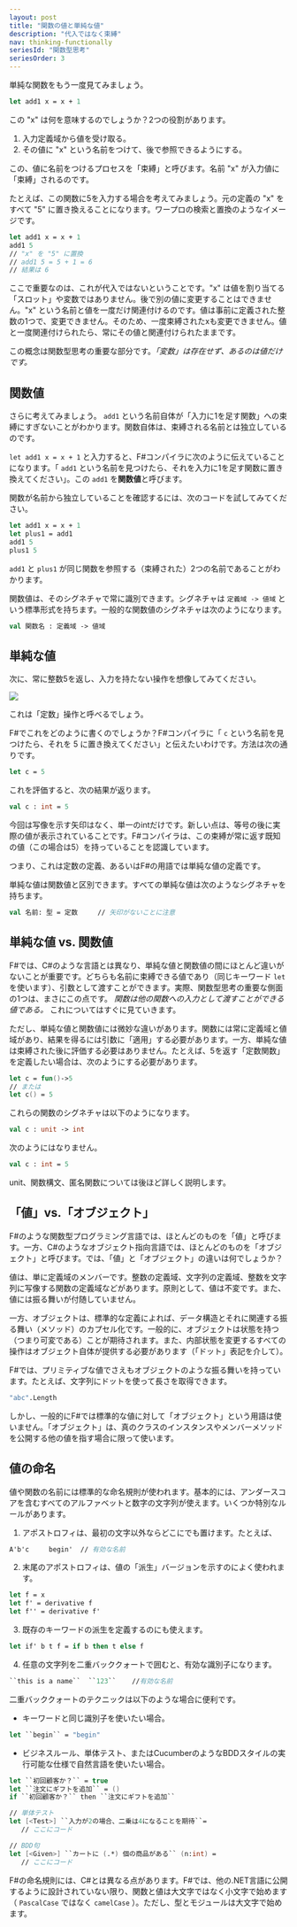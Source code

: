 ```yaml
---
layout: post
title: "関数の値と単純な値"
description: "代入ではなく束縛"
nav: thinking-functionally
seriesId: "関数型思考"
seriesOrder: 3
---
```


単純な関数をもう一度見てみましょう。

```fsharp
let add1 x = x + 1
```

この "x" は何を意味するのでしょうか？2つの役割があります。

1. 入力定義域から値を受け取る。
2. その値に "x" という名前をつけて、後で参照できるようにする。

この、値に名前をつけるプロセスを「束縛」と呼びます。名前 "x" が入力値に「束縛」されるのです。

たとえば、この関数に5を入力する場合を考えてみましょう。元の定義の "x" をすべて "5" に置き換えることになります。ワープロの検索と置換のようなイメージです。

```fsharp
let add1 x = x + 1
add1 5
// "x" を "5" に置換
// add1 5 = 5 + 1 = 6
// 結果は 6
```

ここで重要なのは、これが代入ではないということです。"x" は値を割り当てる「スロット」や変数ではありません。後で別の値に変更することはできません。"x" という名前と値を一度だけ関連付けるのです。値は事前に定義された整数の1つで、変更できません。そのため、一度束縛されたxも変更できません。値と一度関連付けられたら、常にその値と関連付けられたままです。

この概念は関数型思考の重要な部分です。*「変数」は存在せず、あるのは値だけです。*

## 関数値 ##

さらに考えてみましょう。 `add1` という名前自体が「入力に1を足す関数」への束縛にすぎないことがわかります。関数自体は、束縛される名前とは独立しているのです。

`let add1 x = x + 1` と入力すると、F#コンパイラに次のように伝えていることになります。「 `add1` という名前を見つけたら、それを入力に1を足す関数に置き換えてください」。この `add1` を**関数値**と呼びます。

関数が名前から独立していることを確認するには、次のコードを試してみてください。

```fsharp
let add1 x = x + 1
let plus1 = add1
add1 5
plus1 5
```

`add1` と `plus1` が同じ関数を参照する（束縛された）2つの名前であることがわかります。

関数値は、そのシグネチャで常に識別できます。シグネチャは `定義域 -> 値域` という標準形式を持ちます。一般的な関数値のシグネチャは次のようになります。

```fsharp
val 関数名 : 定義域 -> 値域
```

## 単純な値 ##

次に、常に整数5を返し、入力を持たない操作を想像してみてください。

![](@assets/img/Functions_Const.png)
 
これは「定数」操作と呼べるでしょう。

F#でこれをどのように書くのでしょうか？F#コンパイラに「 `c` という名前を見つけたら、それを 5 に置き換えてください」と伝えたいわけです。方法は次の通りです。

```fsharp
let c = 5
```

これを評価すると、次の結果が返ります。

```fsharp
val c : int = 5
```

今回は写像を示す矢印はなく、単一のintだけです。新しい点は、等号の後に実際の値が表示されていることです。F#コンパイラは、この束縛が常に返す既知の値（この場合は5）を持っていることを認識しています。

つまり、これは定数の定義、あるいはF#の用語では単純な値の定義です。

単純な値は関数値と区別できます。すべての単純な値は次のようなシグネチャを持ちます。

```fsharp
val 名前: 型 = 定数     // 矢印がないことに注意
```

## 単純な値 vs. 関数値 ##

F#では、C#のような言語とは異なり、単純な値と関数値の間にほとんど違いがないことが重要です。どちらも名前に束縛できる値であり（同じキーワード `let` を使います）、引数として渡すことができます。実際、関数型思考の重要な側面の1つは、まさにこの点です。 *関数は他の関数への入力として渡すことができる値である。* これについてはすぐに見ていきます。

ただし、単純な値と関数値には微妙な違いがあります。関数には常に定義域と値域があり、結果を得るには引数に「適用」する必要があります。一方、単純な値は束縛された後に評価する必要はありません。たとえば、5を返す「定数関数」を定義したい場合は、次のようにする必要があります。

```fsharp
let c = fun()->5    
// または
let c() = 5
```

これらの関数のシグネチャは以下のようになります。

```fsharp
val c : unit -> int
```

次のようにはなりません。

```fsharp
val c : int = 5
```

unit、関数構文、匿名関数については後ほど詳しく説明します。

## 「値」vs.「オブジェクト」 ##

F#のような関数型プログラミング言語では、ほとんどのものを「値」と呼びます。一方、C#のようなオブジェクト指向言語では、ほとんどのものを「オブジェクト」と呼びます。では、「値」と「オブジェクト」の違いは何でしょうか？

値は、単に定義域のメンバーです。整数の定義域、文字列の定義域、整数を文字列に写像する関数の定義域などがあります。原則として、値は不変です。また、値には振る舞いが付随していません。

一方、オブジェクトは、標準的な定義によれば、データ構造とそれに関連する振る舞い（メソッド）のカプセル化です。一般的に、オブジェクトは状態を持つ（つまり可変である）ことが期待されます。また、内部状態を変更するすべての操作はオブジェクト自体が提供する必要があります（「ドット」表記を介して）。

F#では、プリミティブな値でさえもオブジェクトのような振る舞いを持っています。たとえば、文字列にドットを使って長さを取得できます。

```fsharp
"abc".Length
```

しかし、一般的にF#では標準的な値に対して「オブジェクト」という用語は使いません。「オブジェクト」は、真のクラスのインスタンスやメンバーメソッドを公開する他の値を指す場合に限って使います。

## 値の命名 ##

値や関数の名前には標準的な命名規則が使われます。基本的には、アンダースコアを含むすべてのアルファベットと数字の文字列が使えます。いくつか特別なルールがあります。

1. アポストロフィは、最初の文字以外ならどこにでも置けます。たとえば、

```fsharp
A'b'c     begin'  // 有効な名前
```

2. 末尾のアポストロフィは、値の「派生」バージョンを示すのによく使われます。

```fsharp
let f = x
let f' = derivative f
let f'' = derivative f'
```

3. 既存のキーワードの派生を定義するのにも使えます。

```fsharp
let if' b t f = if b then t else f
```

4. 任意の文字列を二重バッククォートで囲むと、有効な識別子になります。

```fsharp
``this is a name``  ``123``    //有効な名前
```

二重バッククォートのテクニックは以下のような場合に便利です。

* キーワードと同じ識別子を使いたい場合。

```fsharp
let ``begin`` = "begin"
```

* ビジネスルール、単体テスト、またはCucumberのようなBDDスタイルの実行可能な仕様で自然言語を使いたい場合。

```fsharp
let ``初回顧客か？`` = true
let ``注文にギフトを追加`` = ()
if ``初回顧客か？`` then ``注文にギフトを追加``

// 単体テスト 
let [<Test>] ``入力が2の場合、二乗は4になることを期待``=  
   // ここにコード

// BDD句
let [<Given>] ``カートに (.*) 個の商品がある`` (n:int) =  
   // ここにコード
```

F#の命名規則には、C#とは異なる点があります。F#では、他の.NET言語に公開するように設計されていない限り、関数と値は大文字ではなく小文字で始めます（ `PascalCase` ではなく `camelCase` ）。ただし、型とモジュールは大文字で始めます。
